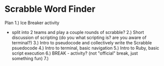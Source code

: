 # Scrabble Word Finder

Plan
1.) Ice Breaker activity
  * split into 2 teams and play a couple rounds of scrabble?
2.) Short discussion of scripting (do you what scripting is? are you aware of terminal?)
3.) Intro to pseudocode and collectively write the Scrabble psuedocode
4.) Intro to terminal, basic navigation
5.) Intro to Ruby, basic script execution
6.) BREAK - activity? (not "official" break, just something fun)
7.)
